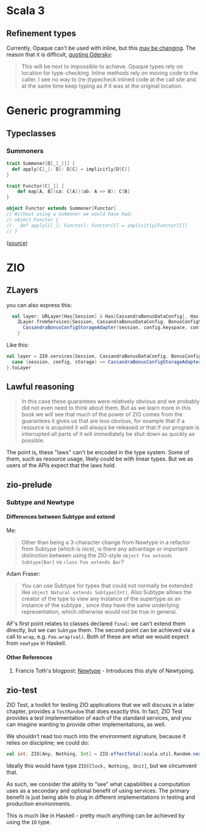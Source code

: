 # Scala 3

## Refinement types

Currently, Opaque can't be used with inline, but this [may be changing](https://github.com/lampepfl/dotty-feature-requests/issues/82). The reason that it is difficult, [quoting Odersky](https://github.com/lampepfl/dotty-feature-requests/issues/82#issuecomment-599225281):

> This will be next to impossible to achieve. Opaque types rely on location for type-checking. Inline methods rely on moving code to the caller. I see no way to (re-)typecheck inlined code at the call site and at the same time keep typing as if it was at the original location.

# Generic programming

## Typeclasses

### Summoners

```scala
trait Summoner[D[_[_]]] {
  def apply[C[_]: D]: D[C] = implicitly[D[C]]
}

trait Functor[C[_]] {
    def map[A, B](ca: C[A])(ab: A => B): C[B]
}

object Functor extends Summoner[Functor]
// Without using a Summoner we would have had:
// object Functor {
//   def apply[C[_]: Functor]: Functor[C] = implicitly[Functor[C]]
// }
```
([source](https://torre.me.uk/docs/category_theory/))

# ZIO

## ZLayers

you can also express this:

```scala
  val layer: URLayer[Has[Session] & Has[CassandraBonusDataConfig], Has[BonusConfigStorage]] =
    ZLayer.fromServices[Session, CassandraBonusDataConfig, BonusConfigStorage] { (session, config) =>
      CassandraBonusConfigStorageAdapter(session, config.keyspace, config.bonusConfigTable)
    }
```

Like this:

```scala
val layer = ZIO.services[Session, CassandraBonusDataConfig, BonusConfigStorage].map { 
  case (session, config, storage) => CassandraBonusConfigStorageAdapter(session, config.keyspace, config.bonusConfigTable)
}.toLayer
```


## Lawful reasoning

> In this case these guarantees were relatively obvious and we probably did not even need to think about them. But as we learn more in this book we will see that much of the power of ZIO comes from the guarantees it gives us that are less obvious, for example that if a resource is acquired it will always be released or that if our program is interrupted all parts of it will immediately be shut down as quickly as possible.

The point is, these "laws" can't be encoded in the type system. Some of them, such as resource usage, likely could be with linear types. But we as users of the APIs expect that the laws hold.

## zio-prelude

### Subtype and Newtype

#### Differences between Subtype and extend

Me: 
> Other than being a 3-character change from Newtype in a refactor from Subtype (which is nice), 
> is there any advantage or important distinction between using the ZIO-style `object Foo extends Subtype[Bar]` vs `class Foo extends Bar`?

Adam Fraser:
> You can use Subtype for types that could not normally be extended like `object Natural extends Subtype[Int]`.
> Also Subtype allows the creator of the type to view any instance of the supertype as an instance of the subtype
> , since they have the same underlying representation, which otherwise would not be true in general.

AF's first point relates to classes declared `final`: we can't extend them directly, but we can `Subtype` them.
The second point can be achieved via a call to `wrap`, e.g. `Foo.wrap(val)`. Both of these are what we would expect
from `newtype` in Haskell.

#### Other References

1. Francis Toth's blogpost: [Newtype](https://contramap.dev/posts/2020-04-11-newtypes/) - Introduces this style of Newtyping.

## zio-test

ZIO Test, a toolkit for testing ZIO applications that we will discuss in a later
chapter, provides a `TestRandom` that does exactly this. In fact, ZIO Test provides
a test implementation of each of the standard services, and you can imagine
wanting to provide other implementations, as well.


We shouldn’t read too much into the environment signature, because it relies on discipline; we could do:

```scala
val int: ZIO[Any, Nothing, Int] = ZIO.effectTotal(scala.util.Random.nextInt())
```

Ideally this would have type `ZIO[Clock, Nothing, Unit]`, but we circumvent that.

As such, we consider the ability to “see” what capabilities a computation uses
as a secondary and optional benefit of using services. The primary benefit is
just being able to plug in different implementations in testing and production
environments.

This is much like in Haskell - pretty much anything can be achieved by using the `IO` type.
